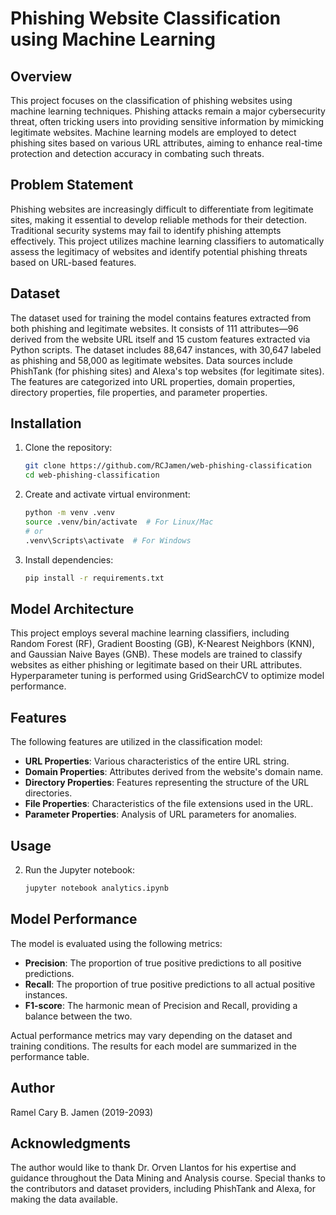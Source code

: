 # Phishing Website Classification using Machine Learning

## Overview
This project focuses on the classification of phishing websites using machine learning techniques. Phishing attacks remain a major cybersecurity threat, often tricking users into providing sensitive information by mimicking legitimate websites. Machine learning models are employed to detect phishing sites based on various URL attributes, aiming to enhance real-time protection and detection accuracy in combating such threats.

## Problem Statement
Phishing websites are increasingly difficult to differentiate from legitimate sites, making it essential to develop reliable methods for their detection. Traditional security systems may fail to identify phishing attempts effectively. This project utilizes machine learning classifiers to automatically assess the legitimacy of websites and identify potential phishing threats based on URL-based features.

## Dataset
The dataset used for training the model contains features extracted from both phishing and legitimate websites. It consists of 111 attributes—96 derived from the website URL itself and 15 custom features extracted via Python scripts. The dataset includes 88,647 instances, with 30,647 labeled as phishing and 58,000 as legitimate websites. Data sources include PhishTank (for phishing sites) and Alexa's top websites (for legitimate sites). The features are categorized into URL properties, domain properties, directory properties, file properties, and parameter properties.

## Installation

1. Clone the repository:
    ```bash
    git clone https://github.com/RCJamen/web-phishing-classification
    cd web-phishing-classification
    ```

2. Create and activate virtual environment:
    ```bash
    python -m venv .venv
    source .venv/bin/activate  # For Linux/Mac
    # or
    .venv\Scripts\activate  # For Windows
    ```

3. Install dependencies:
    ```bash
    pip install -r requirements.txt
    ```

## Model Architecture
This project employs several machine learning classifiers, including Random Forest (RF), Gradient Boosting (GB), K-Nearest Neighbors (KNN), and Gaussian Naive Bayes (GNB). These models are trained to classify websites as either phishing or legitimate based on their URL attributes. Hyperparameter tuning is performed using GridSearchCV to optimize model performance.

## Features
The following features are utilized in the classification model:
- **URL Properties**: Various characteristics of the entire URL string.
- **Domain Properties**: Attributes derived from the website's domain name.
- **Directory Properties**: Features representing the structure of the URL directories.
- **File Properties**: Characteristics of the file extensions used in the URL.
- **Parameter Properties**: Analysis of URL parameters for anomalies.

## Usage

2. Run the Jupyter notebook:
    ```bash
    jupyter notebook analytics.ipynb
    ```

## Model Performance
The model is evaluated using the following metrics:
- **Precision**: The proportion of true positive predictions to all positive predictions.
- **Recall**: The proportion of true positive predictions to all actual positive instances.
- **F1-score**: The harmonic mean of Precision and Recall, providing a balance between the two.

Actual performance metrics may vary depending on the dataset and training conditions. The results for each model are summarized in the performance table.

## Author
Ramel Cary B. Jamen (2019-2093)

## Acknowledgments
The author would like to thank Dr. Orven Llantos for his expertise and guidance throughout the Data Mining and Analysis course. Special thanks to the contributors and dataset providers, including PhishTank and Alexa, for making the data available.

